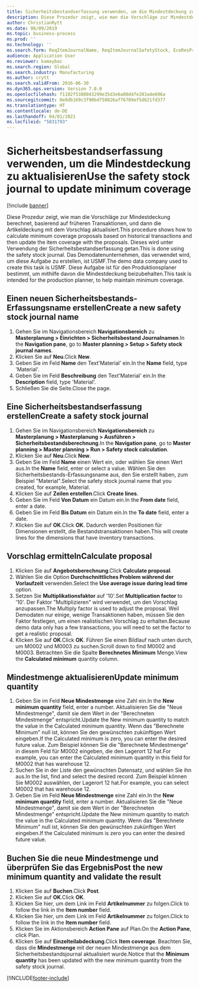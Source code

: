 ```yaml
---
title: Sicherheitsbestandserfassung verwenden, um die Mindestdeckung zu aktualisieren
description: Diese Prozedur zeigt, wie man die Vorschläge zur Mindestdeckung berechnet, basierend auf früheren Transaktionen, und dann die Artikeldeckung mit dem Vorschlag aktualisiert.
author: ChristianRytt
ms.date: 08/09/2019
ms.topic: business-process
ms.prod: ''
ms.technology: ''
ms.search.form: ReqItemJournalName, ReqItemJournalSafetyStock, EcoResProductInformationDialog, EcoResProductDetailsExtended, ReqItemTable
audience: Application User
ms.reviewer: kamaybac
ms.search.region: Global
ms.search.industry: Manufacturing
ms.author: crytt
ms.search.validFrom: 2016-06-30
ms.dyn365.ops.version: Version 7.0.0
ms.openlocfilehash: f1102f5388043299e35d3e6a00d4fe203a4e696a
ms.sourcegitcommit: 0e8db169c3f90bd750826af76709ef5d621fd377
ms.translationtype: HT
ms.contentlocale: de-DE
ms.lasthandoff: 04/01/2021
ms.locfileid: "5831793"
---
```

# <a name="use-the-safety-stock-journal-to-update-minimum-coverage"></a><span data-ttu-id="fc925-103">Sicherheitsbestandserfassung verwenden, um die Mindestdeckung zu aktualisieren</span><span class="sxs-lookup"><span data-stu-id="fc925-103">Use the safety stock journal to update minimum coverage</span></span>

[!include [banner](../../includes/banner.md)]

<span data-ttu-id="fc925-104">Diese Prozedur zeigt, wie man die Vorschläge zur Mindestdeckung berechnet, basierend auf früheren Transaktionen, und dann die Artikeldeckung mit dem Vorschlag aktualisiert.</span><span class="sxs-lookup"><span data-stu-id="fc925-104">This procedure shows how to calculate minimum coverage proposals based on historical transactions and then update the item coverage with the proposals.</span></span> <span data-ttu-id="fc925-105">Dieses wird unter Verwendung der Sicherheitsbestandserfassung getan.</span><span class="sxs-lookup"><span data-stu-id="fc925-105">This is done using the safety stock journal.</span></span> <span data-ttu-id="fc925-106">Das Demodatenunternehmen, das verwendet wird, um diese Aufgabe zu erstellen, ist USMF.</span><span class="sxs-lookup"><span data-stu-id="fc925-106">The demo data company used to create this task is USMF.</span></span> <span data-ttu-id="fc925-107">Diese Aufgabe ist für den Produktionsplaner bestimmt, um mithilfe davon die Mindestdeckung beizubehalten.</span><span class="sxs-lookup"><span data-stu-id="fc925-107">This task is intended for the production planner, to help maintain minimum coverage.</span></span>


## <a name="create-a-new-safety-stock-journal-name"></a><span data-ttu-id="fc925-108">Einen neuen Sicherheitsbestands-Erfassungsname erstellen</span><span class="sxs-lookup"><span data-stu-id="fc925-108">Create a new safety stock journal name</span></span>
1. <span data-ttu-id="fc925-109">Gehen Sie im Navigationsbereich **Navigationsbereich** zu **Masterplanung > Einrichten > Sicherheitsbestand Journalnamen**.</span><span class="sxs-lookup"><span data-stu-id="fc925-109">In the **Navigation pane**, go to **Master planning > Setup > Safety stock journal names**.</span></span>
2. <span data-ttu-id="fc925-110">Klicken Sie auf **Neu**.</span><span class="sxs-lookup"><span data-stu-id="fc925-110">Click **New**.</span></span>
3. <span data-ttu-id="fc925-111">Geben Sie im Feld **Name** den Text'Material' ein.</span><span class="sxs-lookup"><span data-stu-id="fc925-111">In the **Name** field, type 'Material'.</span></span>
4. <span data-ttu-id="fc925-112">Geben Sie im Feld **Beschreibung** den Text'Material' ein.</span><span class="sxs-lookup"><span data-stu-id="fc925-112">In the **Description** field, type 'Material'.</span></span>
5. <span data-ttu-id="fc925-113">Schließen Sie die Seite.</span><span class="sxs-lookup"><span data-stu-id="fc925-113">Close the page.</span></span>

## <a name="create-a-safety-stock-journal"></a><span data-ttu-id="fc925-114">Eine Sicherheitsbestandserfassung erstellen</span><span class="sxs-lookup"><span data-stu-id="fc925-114">Create a safety stock journal</span></span>
1. <span data-ttu-id="fc925-115">Gehen Sie im Navigationsbereich **Navigationsbereich** zu **Masterplanung > Masterplanung > Ausführen > Sicherheitsbestandsberechnung**.</span><span class="sxs-lookup"><span data-stu-id="fc925-115">In the **Navigation pane**, go to **Master planning > Master planning > Run > Safety stock calculation**.</span></span>
2. <span data-ttu-id="fc925-116">Klicken Sie auf **Neu**.</span><span class="sxs-lookup"><span data-stu-id="fc925-116">Click **New**.</span></span>
3. <span data-ttu-id="fc925-117">Geben Sie im Feld **Name** einen Wert ein, oder wählen Sie einen Wert aus.</span><span class="sxs-lookup"><span data-stu-id="fc925-117">In the **Name** field, enter or select a value.</span></span> <span data-ttu-id="fc925-118">Wählen Sie den Sicherheitsbestands-Erfassungsname aus, den Sie erstellt haben, zum Beispiel "Material".</span><span class="sxs-lookup"><span data-stu-id="fc925-118">Select the safety stock journal name that you created, for example, Material.</span></span>  
4. <span data-ttu-id="fc925-119">Klicken Sie auf **Zeilen erstellen**.</span><span class="sxs-lookup"><span data-stu-id="fc925-119">Click **Create lines**.</span></span>
5. <span data-ttu-id="fc925-120">Geben Sie im Feld **Von Datum** ein Datum ein.</span><span class="sxs-lookup"><span data-stu-id="fc925-120">In the **From date** field, enter a date.</span></span>  
6. <span data-ttu-id="fc925-121">Geben Sie im Feld **Bis Datum** ein Datum ein.</span><span class="sxs-lookup"><span data-stu-id="fc925-121">In the **To date** field, enter a date.</span></span>
7. <span data-ttu-id="fc925-122">Klicken Sie auf **OK**.</span><span class="sxs-lookup"><span data-stu-id="fc925-122">Click **OK**.</span></span> <span data-ttu-id="fc925-123">Dadurch werden Positionen für Dimensionen erstellt, die Bestandstransaktionen haben.</span><span class="sxs-lookup"><span data-stu-id="fc925-123">This will create lines for the dimensions that have inventory transactions.</span></span>  

## <a name="calculate-proposal"></a><span data-ttu-id="fc925-124">Vorschlag ermitteln</span><span class="sxs-lookup"><span data-stu-id="fc925-124">Calculate proposal</span></span>
1. <span data-ttu-id="fc925-125">Klicken Sie auf **Angebotsberechnung**.</span><span class="sxs-lookup"><span data-stu-id="fc925-125">Click **Calculate proposal**.</span></span>
2. <span data-ttu-id="fc925-126">Wählen Sie die Option **Durchschnittliches Problem während der Vorlaufzeit** verwenden.</span><span class="sxs-lookup"><span data-stu-id="fc925-126">Select the **Use average issue during lead time** option.</span></span>
3. <span data-ttu-id="fc925-127">Setzen Sie **Multiplikationsfaktor** auf '10'.</span><span class="sxs-lookup"><span data-stu-id="fc925-127">Set **Multiplication factor** to '10'.</span></span> <span data-ttu-id="fc925-128">Der Faktor "Multiplizieren" wird verwendet, um den Vorschlag anzupassen.</span><span class="sxs-lookup"><span data-stu-id="fc925-128">The Multiply factor is used to adjust the proposal.</span></span> <span data-ttu-id="fc925-129">Weil Demodaten nur einige, wenige Transaktionen haben, müssen Sie den Faktor festlegen, um einen realistischen Vorschlag zu erhalten.</span><span class="sxs-lookup"><span data-stu-id="fc925-129">Because demo data only has a few transactions, you will need to set the factor to get a realistic proposal.</span></span>  
4. <span data-ttu-id="fc925-130">Klicken Sie auf **OK**.</span><span class="sxs-lookup"><span data-stu-id="fc925-130">Click **OK**.</span></span> <span data-ttu-id="fc925-131">Führen Sie einen Bildlauf nach unten durch, um M0002 und M0003 zu suchen.</span><span class="sxs-lookup"><span data-stu-id="fc925-131">Scroll down to find M0002 and M0003.</span></span> <span data-ttu-id="fc925-132">Betrachten Sie die Spalte **Berechnetes Minimum** Menge.</span><span class="sxs-lookup"><span data-stu-id="fc925-132">View the **Calculated minimum** quantity column.</span></span>   

## <a name="update-minimum-quantity"></a><span data-ttu-id="fc925-133">Mindestmenge aktualisieren</span><span class="sxs-lookup"><span data-stu-id="fc925-133">Update minimum quantity</span></span>
1. <span data-ttu-id="fc925-134">Geben Sie im Feld **Neue Mindestmenge** eine Zahl ein.</span><span class="sxs-lookup"><span data-stu-id="fc925-134">In the **New minimum quantity** field, enter a number.</span></span> <span data-ttu-id="fc925-135">Aktualisieren Sie die "Neue Mindestmenge", damit sie dem Wert in der "Berechneten Mindestmenge" entspricht.</span><span class="sxs-lookup"><span data-stu-id="fc925-135">Update the New minimum quantity to match the value in the Calculated minimum quantity.</span></span> <span data-ttu-id="fc925-136">Wenn das "Berechnete Minimum" null ist, können Sie den gewünschten zukünftigen Wert eingeben.</span><span class="sxs-lookup"><span data-stu-id="fc925-136">If the Calculated minimum is zero,  you can enter the desired future value.</span></span> <span data-ttu-id="fc925-137">Zum Beispiel können Sie die "Berechnete Mindestmenge" in diesem Feld für M0002 eingeben, die den Lagerort 12 hat.</span><span class="sxs-lookup"><span data-stu-id="fc925-137">For example, you can enter the Calculated minimum quantity in this field for M0002 that has warehouse 12.</span></span>  
2. <span data-ttu-id="fc925-138">Suchen Sie in der Liste den gewünschten Datensatz, und wählen Sie ihn aus.</span><span class="sxs-lookup"><span data-stu-id="fc925-138">In the list, find and select the desired record.</span></span> <span data-ttu-id="fc925-139">Zum Beispiel können Sie M0002 auswählen, der Lagerort 12 hat.</span><span class="sxs-lookup"><span data-stu-id="fc925-139">For example, you can select M0002 that has warehouse 12.</span></span>  
3. <span data-ttu-id="fc925-140">Geben Sie im Feld **Neue Mindestmenge** eine Zahl ein.</span><span class="sxs-lookup"><span data-stu-id="fc925-140">In the **New minimum quantity** field, enter a number.</span></span> <span data-ttu-id="fc925-141">Aktualisieren Sie die "Neue Mindestmenge", damit sie dem Wert in der "Berechneten Mindestmenge" entspricht.</span><span class="sxs-lookup"><span data-stu-id="fc925-141">Update the New minimum quantity to match the value in the Calculated minimum quantity.</span></span> <span data-ttu-id="fc925-142">Wenn das "Berechnete Minimum" null ist, können Sie den gewünschten zukünftigen Wert eingeben.</span><span class="sxs-lookup"><span data-stu-id="fc925-142">If the Calculated minimum is zero you can enter the desired future value.</span></span>  

## <a name="post-the-new-minimum-quantity-and-validate-the-result"></a><span data-ttu-id="fc925-143">Buchen Sie die neue Mindestmenge und überprüfen Sie das Ergebnis</span><span class="sxs-lookup"><span data-stu-id="fc925-143">Post the new minimum quantity and validate the result</span></span>
1. <span data-ttu-id="fc925-144">Klicken Sie auf **Buchen**.</span><span class="sxs-lookup"><span data-stu-id="fc925-144">Click **Post**.</span></span>
2. <span data-ttu-id="fc925-145">Klicken Sie auf **OK**.</span><span class="sxs-lookup"><span data-stu-id="fc925-145">Click **OK**.</span></span>
3. <span data-ttu-id="fc925-146">Klicken Sie hier, um dem Link im Feld **Artikelnummer** zu folgen.</span><span class="sxs-lookup"><span data-stu-id="fc925-146">Click to follow the link in the **Item number** field.</span></span>
4. <span data-ttu-id="fc925-147">Klicken Sie hier, um dem Link im Feld **Artikelnummer** zu folgen.</span><span class="sxs-lookup"><span data-stu-id="fc925-147">Click to follow the link in the **Item number** field.</span></span>
5. <span data-ttu-id="fc925-148">Klicken Sie im Aktionsbereich **Action Pane** auf Plan.</span><span class="sxs-lookup"><span data-stu-id="fc925-148">On the **Action Pane**, click Plan.</span></span>
6. <span data-ttu-id="fc925-149">Klicken Sie auf **Einzelteilabdeckung**.</span><span class="sxs-lookup"><span data-stu-id="fc925-149">Click **Item coverage**.</span></span> <span data-ttu-id="fc925-150">Beachten Sie, dass die **Mindestmenge** mit der neuen Mindestmenge aus dem Sicherheitsbestandsjournal aktualisiert wurde.</span><span class="sxs-lookup"><span data-stu-id="fc925-150">Notice that the **Minimum quantity** has been updated with the new minimum quantity from the safety stock journal.</span></span>  



[!INCLUDE[footer-include](../../../includes/footer-banner.md)]